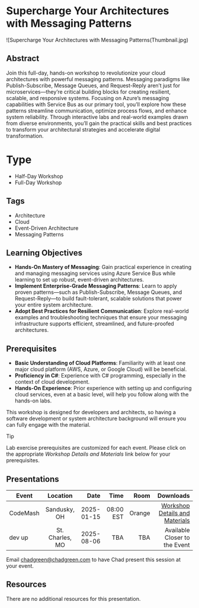# Supercharge Your Architectures with Messaging Patterns

![Supercharge Your Architectures with Messaging Patterns(Thumbnail.jpg)

## Abstract

Join this full-day, hands-on workshop to revolutionize your cloud architectures with powerful messaging patterns. Messaging paradigms like Publish-Subscribe, Message Queues, and Request-Reply aren’t just for microservices—they’re critical building blocks for creating resilient, scalable, and responsive systems. Focusing on Azure’s messaging capabilities with Service Bus as our primary tool, you’ll explore how these patterns streamline communication, optimize process flows, and enhance system reliability. Through interactive labs and real-world examples drawn from diverse environments, you’ll gain the practical skills and best practices to transform your architectural strategies and accelerate digital transformation.

# Type

- Half-Day Workshop
- Full-Day Workshop

## Tags

- Architecture
- Cloud
- Event-Driven Architecture
- Messaging Patterns

## Learning Objectives

- **Hands-On Mastery of Messaging**: Gain practical experience in creating and managing messaging services using Azure Service Bus while learning to set up robust, event-driven architectures.
- **Implement Enterprise-Grade Messaging Patterns**: Learn to apply proven patterns—such as Publish-Subscribe, Message Queues, and Request-Reply—to build fault-tolerant, scalable solutions that power your entire system architecture.
- **Adopt Best Practices for Resilient Communication**: Explore real-world examples and troubleshooting techniques that ensure your messaging infrastructure supports efficient, streamlined, and future-proofed architectures.

## Prerequisites

- **Basic Understanding of Cloud Platforms**: Familiarity with at least one major cloud platform (AWS, Azure, or Google Cloud) will be beneficial.
- **Proficiency in C#**: Experience with C# programming, especially in the context of cloud development.
- **Hands-On Experience**: Prior experience with setting up and configuring cloud services, even at a basic level, will help you follow along with the hands-on labs.

This workshop is designed for developers and architects, so having a software development or system architecture background will ensure you can fully engage with the material.

> [!TIP]
>
> Lab exercise prerequisites are customized for each event. Please click on the appropriate *Workshop Details and Materials* link below for your prerequisites.

## Presentations

| Event    |   Location   |       Date |      Time |   Room |                                                    Downloads |
| -------- | :----------: | ---------: | --------: | -----: | -----------------------------------------------------------: |
| CodeMash | Sandusky, OH | 2025-01-15 | 08:00 EST | Orange | [Workshop Details and Materials](https://github.com/TaleLearnCode/UnlockThePowerOfMessagingPatterns-CodeMash) |
| dev up   | St. Charles, MO | 2025-08-06 | TBA | TBA | Available Closer to the Event |

Email [chadgreen@chadgreen.com](mailto:chadgreen@chadgreen.com?subject=Presentation%20Request:%20Unlock%20the%20Power%20of%20Messaging%20Patterns) to have Chad present this session at your event.

## Resources

There are no additional resources for this presentation.
